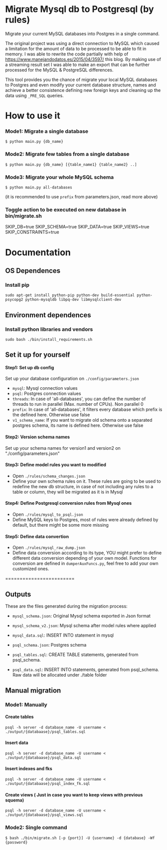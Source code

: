 # Migrate Mysql db to Postgresql (by rules) 

Migrate your current MySQL databases into Postgres in a single command.

The original project was using a direct connection to MySQL which caused a limitation for the amount of data to be processed to be able to fit in memory. I was able to rewrite the code partially with help of https://www.manejandodatos.es/2015/04/3597/ this blog. By making use of a streaming result set I was able to make an export that can be further processed for the MySQL & PostgreSQL differences.

This tool provides you the chance of migrate your local MySQL databases to Postgres and even modify your current database structure, names and achieve a better consistence defining new foreign keys and cleaning up the data using `_PRE_SQL` queries.

# How to use it
 
### Mode1: Migrate a single database
    $ python main.py {db_name}
    
### Mode2: Migrate few tables from a single database
    $ python main.py {db_name} [{table_name1} {table_name2} ..]

### Mode3: Migrate your whole MySQL schema
    $ python main.py all-databases
(it is recommended to use `prefix` from parameters.json, read more above)

### Toggle action to be executed on new database in bin/migrate.sh
   SKIP_DB=true
   SKIP_SCHEMA=true
   SKIP_DATA=true
   SKIP_VIEWS=true
   SKIP_CONSTRAINTS=true

# Documentation
## OS Dependences
### Install pip
    sudo apt-get install python-pip python-dev build-essential python-psycopg2 python-mysqldb libpq-dev libmysqlclient-dev
    
## Environment dependences
### Install python libraries and vendors
    sudo bash ./bin/install_requirements.sh
    
## Set it up for yourself 
#### Step1: Set up db config
Set up your database configuration on `./config/parameters.json`
* `mysql`: Mysql connection values
* `psql`: Postgres connection values
* `threads`: In case of 'all-databases', you can define the number of threads to run in parallel (Max. number of CPUs). Non parallel 0
* `prefix`: In case of 'all-databases', it filters every database which prefix is the defined here. Otherwise use false
* `v1_schema_name`: If you want to migrate old schema onto a separated postgres schema, its name is defined here. Otherwise use false

#### Step2: Version schema names
Set up your schema names for version1 and version2 on "./config/parameters.json"

#### Step3: Define model rules you want to modified
* Open `./rules/schema_changes.json`
* Define your own schema rules on it. These rules are going to be used to redefine the new db structure, in case of not including any rules to a table or column, they will be migrated as it is in Mysql 

#### Step4: Define Postgresql conversion rules from Mysql ones
* Open `./rules/mysql_to_psql.json`
* Define MySQL keys to Postgres, most of rules were already defined by default, but there might be some more missing

#### Step5: Define data convertion 
* Open `./rules/mysql_raw_dump.json`
* Define data conversion according to its type, YOU might prefer to define different data conversion depending of your own model. Functions for conversion are defined in `dumperAuxFuncs.py`, feel free to add your own customized ones.

========================

## Outputs
These are the files generated during the migration process:

* `mysql_schema.json`: Original Mysql schema exported in Json format
* `mysql_schema_v2.json`: Mysql schema after model rules where applied
* `mysql_data.sql`: INSERT INTO statement in mysql

* `psql_schema.json`: Postgres schema 
* `psql_tables.sql`: CREATE TABLE statements, generated from psql_schema. 
* `psql_data.sql`: INSERT INTO statements, generated from psql_schema. Raw data will be allocated under ./table folder

## Manual migration
### Mode1: Manually
#### Create tables
    psql -h server -d database_name -U username < ./output/{databaase}/psql_tables.sql
#### Insert data
    psql -h server -d database_name -U username < ./output/{databaase}/psql_data.sql
#### Insert indexes and fks
    psql -h server -d database_name -U username < ./output/{databaase}/psql_index_fk.sql
#### Create views ( Just in case you want to keep views with previous squema)
    psql -h server -d database_name -U username < ./output/{databaase}/psql_views.sql

### Mode2: Single command
    $ bash ./bin/migrate.sh [-p {port}] -U {username} -d {database} -Wf {password}
